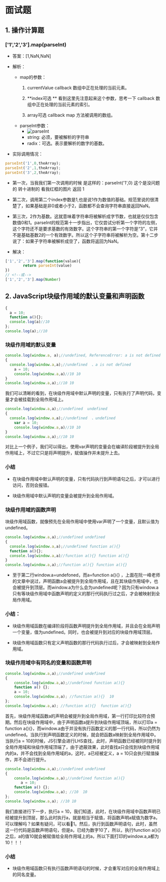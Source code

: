 # 面试题

## 1. 操作计算题

### ['1','2','3'].map(parseInt)

- 答案：[1,NaN,NaN]

- 解析：
    - map的参数：
        1. currentValue
        callback 数组中正在处理的当前元素。
        
        2. **index可选 ** 看到这里先注意起来这个参数，思考一下
        callback 数组中正在处理的当前元素的索引。
        
        3. array可选
        callback  map 方法被调用的数组。
    - parseInt参数：
        - ![parseInt](https://user-gold-cdn.xitu.io/2019/2/22/1691435685020630?imageView2/0/w/1280/h/960/format/webp/ignore-error/1)
        - string: 必须，要被解析的字符串
        - radix：可选。表示要解析的数字的基数。

- 实际调用情况：

```js
parseInt('1',0,theArray);
parseInt('2',1,theArray);
parseInt('3',2,theArray);
```
- 第一次，当我我们第一次调用的时候 是这样的：parseInt('1',0) 这个是没问题的 转十进制的 看我红框的图片
返回 1

- 第二次，调用第二个index参数是1,也是说1作为数值的基础。规范里说的很清楚了，如果基础是非0或者小于2，函数都不会查询字符串直接返回NaN。

- 第三次，2作为基数。这就意味着字符串将被解析成字节数，也就是仅仅包含数值0和1。parseInt的规范第十一步指出，它仅尝试分析第一个字符的左侧，这个字符还不是要求基数的有效数字。这个字符串的第一个字符是“3”，它并不是基础基数2的一个有效数字。所以这个子字符串将被解析为空。第十二步说了：如果子字符串被解析成空了，函数将返回为NaN。

- 解决：

```js
['1','2','3'].map(function(value){
        return parseInt(value)
})
// <!--或-->
['1','2','3'].map(Number)
```

## 2. JavaScript块级作用域的默认变量和声明函数

```js
{
  a = 10;
  function a(){};
  console.log(a)//10
};
console.log(a);//10
```

### 块级作用域的默认变量

```js
console.log(window.a, a);//undefined, ReferenceError: a is not defined
{
  console.log(window.a,a);//undefined  、a is not defined
    a = 10;
    console.log(window.a,a)//10 10
}
console.log(window.a,a);//10 10
```
我们可以清晰的看到，在块级作用域中默认声明的变量，只有执行了声明代码，变量才会被挂载到全局作用域上。

```js
console.log(window.a,a);//undefined  undefined
{
  console.log(window.a,a);//undefined  、undefined
    var a = 10;
    console.log(window.a,a)//10 10
}
console.log(window.a,a);//10 10
```
对比上一个例子，我们可以得出，使用var声明的变量会在编译阶段被提升到全局作用域上，不过它只是将声明提升，赋值操作并未提升上去。

### 小结

- 在块级作用域中默认声明的变量，只有代码执行到声明语句之后，才可以进行访问，否则会报错。

- 块级作用域中默认声明的变量会被提升到全局作用域。

### 块级作用域的函数声明

块级作用域函数，就像预先在全局作用域中使用var声明了一个变量，且默认值为undefined。

```js
console.log(window.a,a);//undefined undefined
{
  console.log(window.a,a);//undefined function a(){}
  function a(){};
  console.log(window.a,a)//function a(){} function a(){}
}
console.log(window.a,a);//function a(){} function a(){}
```
- 至于第二行window.a=undefoned，而a=function a(){} ，上面在阮一峰老师的文章中说过，声明函数a会被提升到全局作用域，且在其块级作用域中，也会被提升到顶层。而window.a为什么会为undefined呢？因为只有window.a只有等块级作用域中函数声明的定义的那行代码执行过之后，才会被映射到全局作用域。

### 小结：

- 块级作用域函数在编译阶段将函数声明提升到全局作用域，并且会在全局声明一个变量，值为undefined。同时，也会被提升到对应的块级作用域顶层。

- 块级作用域函数只有定义声明函数的那行代码执行过后，才会被映射到全局作用域。

### 块级作用域中有同名的变量和函数声明

```js
console.log(window.a,a);//undefined undefined
{
    console.log(window.a,a);//undefined function a(){}
    function a() {};
    a = 10;
    console.log(window.a,a); //function a(){}  10
};
console.log(window.a,a); //function a(){}  function a(){}
```

首先，块级作用域函数a的声明会被提升到全局作用域，第一行打印比较符合预期。然后在块级作用域中，由于声明函数a提升到块级作用域顶端，所以打印a = function a(){}，而window.a由于并没有执行函数定义的那一行代码，所以仍然为undefined。当执行到声明函数定义的时候，就会把函数a映射到全局作用域中。当执行a = 10的时候，JS引擎会进行LHS查找，此时，声明函数已经被同时提升到全局作用域和块级作用域顶端了，由于遮蔽效果，此时查找a只会找到块级作用域内的a，并不会找到全局作用域的a，这时，a已经被定义，a = 10只会执行赋值操作，并不会进行提升。

```js
console.log(window.a,a);//undefined undefined
{
    console.log(window.a,a);//undefined function a(){}
       a = 10;
    function a() {};
    console.log(window.a,a); //10  10
};
console.log(window.a,a); //10 10
```

我们直接进行下一步，执行a = 10，我们知道，此时，在块级作用域中函数声明已经被提升到顶层，那么此时执行a，就是相当于赋值，将函数声明a赋值为数字a，可以理解吗？如果有疑问，可以看🌰1。然后，执行到函数声明语句，此时，虽然这一行代码是函数声明语句，但是a，已经为数字10了，所以，执行function a(){}之后，a的值10就会被赋值给全局作用域上的a，所以下面打印的window.a,a都为10！！！

### 小结

- 块级作用域函数只有执行函数声明语句的时候，才会重写对应的全局作用域上的同名变量。


